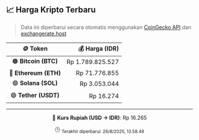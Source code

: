 

<!-- HARGA_KRIPTO -->
## 📈 Harga Kripto Terbaru

> Data ini diperbarui secara otomatis menggunakan [CoinGecko API](https://www.coingecko.com/) dan [exchangerate.host](https://exchangerate.host/)

<div align="center">

| 🪙 Token | 💰 Harga (IDR) |
|:------:|---------------:|
| 🟠 **Bitcoin (BTC)**   | Rp 1.789.825.527 |
| 🔵 **Ethereum (ETH)**  | Rp 71.776.855 |
| 🟣 **Solana (SOL)**    | Rp 3.053.044 |
| 🟢 **Tether (USDT)**   | Rp 16.274 |

---

💱 **Kurs Rupiah (USD → IDR)**: Rp 16.265

🕒 <sub>Terakhir diperbarui: 26/8/2025, 13.58.48</sub>

</div>
<!-- /HARGA_KRIPTO -->